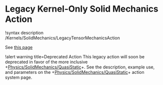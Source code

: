 # Legacy Kernel-Only Solid Mechanics Action

!syntax description /Kernels/SolidMechanics/LegacyTensorMechanicsAction

See [this page](/Kernels/TensorMechanics/index.md)

!alert warning title=Deprecated Action
This legacy action will soon be deprecated in favor of the more inclusive
+[Physics/SolidMechanics/QuasiStatic](/Physics/SolidMechanics/QuasiStatic/index.md)+.
See the description, example use, and parameters on the
+[Physics/SolidMechanics/QuasiStatic](/Physics/SolidMechanics/QuasiStatic/index.md)+ action system page.
